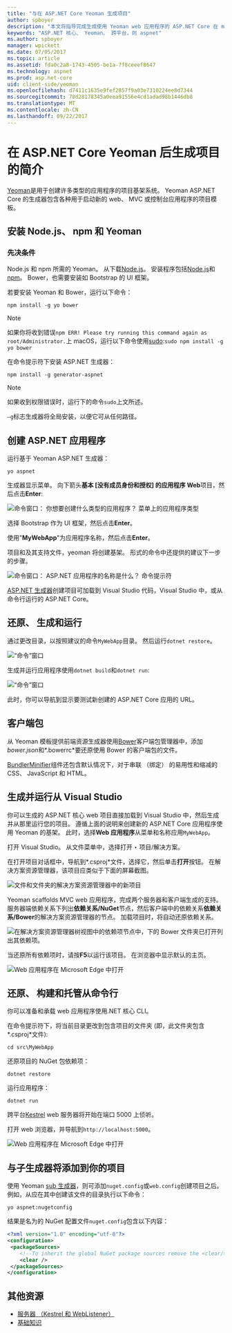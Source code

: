```yaml
---
title: "与在 ASP.NET Core Yeoman 生成项目"
author: spboyer
description: "本文将指导完成生成使用 Yeoman web 应用程序的 ASP.NET Core 在 macOS 上的生成器。"
keywords: "ASP.NET 核心、 Yeoman、 跨平台，则 aspnet"
ms.author: spboyer
manager: wpickett
ms.date: 07/05/2017
ms.topic: article
ms.assetid: fda0c2a8-1743-4505-be1a-7f8ceeef8647
ms.technology: aspnet
ms.prod: asp.net-core
uid: client-side/yeoman
ms.openlocfilehash: d7411c1635e9fef2857f9a03e7310224ee8d7344
ms.sourcegitcommit: 78d28178345a0eea91556e4cd1adad98b1446db8
ms.translationtype: MT
ms.contentlocale: zh-CN
ms.lasthandoff: 09/22/2017
---
```

# <a name="introduction-to-building-projects-with-yeoman-in-aspnet-core"></a>在 ASP.NET Core Yeoman 后生成项目的简介

[Yeoman](http://yeoman.io/)是用于创建许多类型的应用程序的项目基架系统。 Yeoman ASP.NET Core 的生成器包含各种用于启动新的 web、 MVC 或控制台应用程序的项目模板。

## <a name="install-nodejs-npm-and-yeoman"></a>安装 Node.js、 npm 和 Yeoman

### <a name="prerequisites"></a>先决条件

Node.js 和 npm 所需的 Yeoman。 从下载[Node.js](https://nodejs.org/)。 安装程序包括[Node.js](https://nodejs.org/)和[npm](https://www.npmjs.com/)。 Bower，也需要安装如 Bootstrap 的 UI 框架。

若要安装 Yeoman 和 Bower，运行以下命令：

```console
npm install -g yo bower
```

>[!Note]
>如果你将收到错误`npm ERR! Please try running this command again as root/Administrator.`上 macOS，运行以下命令使用[sudo](https://developer.apple.com/library/mac/documentation/Darwin/Reference/ManPages/man8/sudo.8.html):`sudo npm install -g yo bower`

在命令提示符下安装 ASP.NET 生成器：

```console
npm install -g generator-aspnet
```

> [!NOTE]
> 如果收到权限错误时，运行下的命令`sudo`上文所述。

`–g`标志生成器将全局安装，以便它可从任何路径。

## <a name="create-an-aspnet-app"></a>创建 ASP.NET 应用程序

运行基于 Yeoman ASP.NET 生成器：

```console
yo aspnet
```

生成器显示菜单。 向下箭头**基本 [没有成员身份和授权] 的应用程序 Web**项目，然后点击**Enter**:

![命令窗口： 你想要创建什么类型的应用程序？ 菜单上的应用程序类型](yeoman/_static/yeoman-yo-aspnet.png)

选择 Bootstrap 作为 UI 框架，然后点击**Enter**。

使用"**MyWebApp**"为应用程序名称，然后点击**Enter**。

项目和及其支持文件，yeoman 将创建基架。 形式的命令中还提供的建议下一步的步骤。

![命令窗口： ASP.NET 应用程序的名称是什么？ 命令提示符](yeoman/_static/yeoman-yo-aspnet-created.png)

[ASP.NET 生成器](https://www.npmjs.com/package/generator-aspnet)创建项目可加载到 Visual Studio 代码，Visual Studio 中，或从命令行运行的 ASP.NET Core。

## <a name="restore-build-and-run"></a>还原、 生成和运行

通过更改目录，以按照建议的命令`MyWebApp`目录。 然后运行`dotnet restore`。

![“命令”窗口](yeoman/_static/dotnet-restore.png)

生成并运行应用程序使用`dotnet build`和`dotnet run`:

![“命令”窗口](yeoman/_static/dotnet-build-run.png)

此时，你可以导航到显示要测试新创建的 ASP.NET Core 应用的 URL。

## <a name="client-side-packages"></a>客户端包

从 Yeoman 模板提供前端资源生成器使用[Bower](xref:client-side/bower)客户端包管理器中，添加*bower.json*和*.bowerrc*要还原使用 Bower 的客户端包的文件。

[BundlerMinifier](xref:client-side/bundling-and-minification)组件还包含默认情况下，对于串联 （绑定） 的易用性和缩减的 CSS、 JavaScript 和 HTML。

## <a name="building-and-running-from-visual-studio"></a>生成并运行从 Visual Studio

你可以生成的 ASP.NET 核心 web 项目直接加载到 Visual Studio 中，然后生成并从那里运行您的项目。 遵循上面的说明来创建新的 ASP.NET Core 应用程序使用 Yeoman 的基架。 此时，选择**Web 应用程序**从菜单和名称应用`MyWebApp`。

打开 Visual Studio。 从文件菜单中，选择打开 ‣ 项目/解决方案。

在打开项目对话框中，导航到*.csproj*文件，选择它，然后单击**打开**按钮。 在解决方案资源管理器，该项目应类似于下面的屏幕截图。

![文件和文件夹的解决方案资源管理器中的新项目](yeoman/_static/yeoman-solution.png)

Yeoman scaffolds MVC web 应用程序，完成两个服务器和客户端生成的支持。 服务器端依赖关系下列出**依赖关系/NuGet**节点，然后客户端中的依赖关系**依赖关系/Bower**的解决方案资源管理器的节点。 加载项目时，将自动还原依赖关系。

![在解决方案资源管理器树视图中的依赖项节点中，下的 Bower 文件夹已打开列出其依赖项。](yeoman/_static/yeoman-loading-dependencies.png)

当还原所有依赖项时，请按**F5**以运行该项目。 在浏览器中显示默认的主页。

![Web 应用程序在 Microsoft Edge 中打开](yeoman/_static/yeoman-home-page.png)

## <a name="restoring-building-and-hosting-from-a-command-line"></a>还原、 构建和托管从命令行

你可以准备和承载 web 应用程序使用.NET 核心 CLI。

在命令提示符下，将当前目录更改到包含项目的文件夹 (即，此文件夹包含*.csproj*文件):

```console
cd src\MyWebApp
```

还原项目的 NuGet 包依赖项：

```console
dotnet restore
```

运行应用程序：

```console
dotnet run
```

跨平台[Kestrel](xref:fundamentals/servers/kestrel) web 服务器将开始在端口 5000 上侦听。

打开 web 浏览器，并导航到`http://localhost:5000`。

![Web 应用程序在 Microsoft Edge 中打开](yeoman/_static/yeoman-home-page_5000.png)

## <a name="adding-to-your-project-with-sub-generators"></a>与子生成器将添加到你的项目

使用 Yeoman [sub 生成器](https://github.com/omnisharp/generator-aspnet)，则可添加`nuget.config`或`web.config`创建项目之后。 例如，从应在其中创建该文件的目录执行以下命令：

```console
yo aspnet:nugetconfig
```

结果是名为的 NuGet 配置文件`nuget.config`包含以下内容：

```xml
<?xml version="1.0" encoding="utf-8"?>
<configuration>
 <packageSources>
    <!--To inherit the global NuGet package sources remove the <clear/> line below -->
    <clear />
 </packageSources>
</configuration>
```

## <a name="additional-resources"></a>其他资源

* [服务器 （Kestrel 和 WebListener）](xref:fundamentals/servers/index)
* [基础知识](xref:fundamentals/index)

